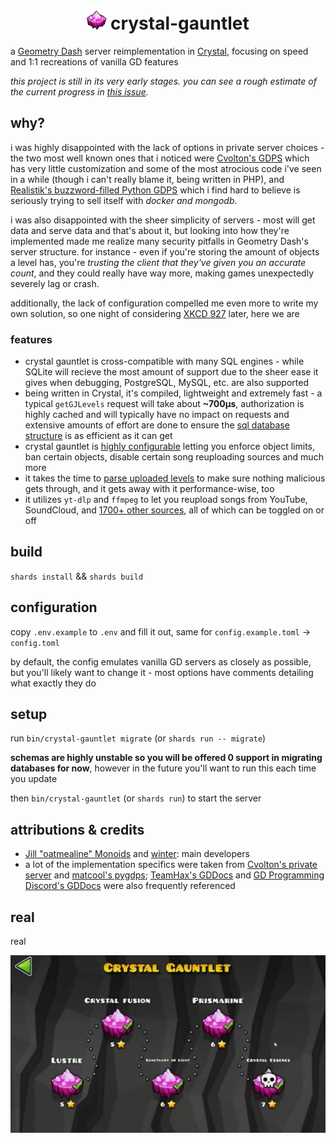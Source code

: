 <h1 style="vertical-align: middle">
  <center>
    <img src="./public/favicon.png" width="auto" height="32"> crystal-gauntlet
  </center>
</h1>

a [Geometry Dash](https://store.steampowered.com/app/322170/Geometry_Dash/) server reimplementation in [Crystal](https://crystal-lang.org/), focusing on speed and 1:1 recreations of vanilla GD features

_this project is still in its very early stages. you can see a rough estimate of the current progress in [this issue](https://git.oat.zone/oat/crystal-gauntlet/issues/1)._

## why?

i was highly disappointed with the lack of options in private server choices - the two most well known ones that i noticed were [Cvolton's GDPS](https://github.com/Cvolton/GMDprivateServer) which has very little customization and some of the most atrocious code i've seen in a while (though i can't really blame it, being written in PHP), and [Realistik's buzzword-filled Python GDPS](https://github.com/RealistikDash/RealistikGDPS/) which i find hard to believe is seriously trying to sell itself with _docker and mongodb_.

i was also disappointed with the sheer simplicity of servers - most will get data and serve data and that's about it, but looking into how they're implemented made me realize many security pitfalls in Geometry Dash's server structure. for instance - even if you're storing the amount of objects a level has, you're _trusting the client that they've given you an accurate count_, and they could really have way more, making games unexpectedly severely lag or crash.

additionally, the lack of configuration compelled me even more to write my own solution, so one night of considering [XKCD 927](https://xkcd.com/927/) later, here we are

### features

- crystal gauntlet is cross-compatible with many SQL engines - while SQLite will recieve the most amount of support due to the sheer ease it gives when debugging, PostgreSQL, MySQL, etc. are also supported
- being written in Crystal, it's compiled, lightweight and extremely fast - a typical `getGJLevels` request will take about **~700µs**, authorization is highly cached and will typically have no impact on requests and extensive amounts of effort are done to ensure the [sql database structure](db/migrations/) is as efficient as it can get
- crystal gauntlet is [highly configurable](./config.example.toml) letting you enforce object limits, ban certain objects, disable certain song reuploading sources and much more
- it takes the time to [parse uploaded levels](src/lib/level.cr) to make sure nothing malicious gets through, and it gets away with it performance-wise, too
- it utilizes `yt-dlp` and `ffmpeg` to let you reupload songs from YouTube, SoundCloud, and [1700+ other sources](https://github.com/yt-dlp/yt-dlp/blob/master/supportedsites.md), all of which can be toggled on or off

## build

`shards install` && `shards build`

## configuration

copy `.env.example` to `.env` and fill it out, same for `config.example.toml` -> `config.toml`

by default, the config emulates vanilla GD servers as closely as possible, but you'll likely want to change it - most options have comments detailing what exactly they do

## setup

run `bin/crystal-gauntlet migrate` (or `shards run -- migrate`)

**schemas are highly unstable so you will be offered 0 support in migrating databases for now**, however in the future you'll want to run this each time you update

then `bin/crystal-gauntlet` (or `shards run`) to start the server

## attributions & credits

- [Jill "oatmealine" Monoids](https://git.oat.zone/oat) and [winter](https://git.oat.zone/wint0r): main developers
- a lot of the implementation specifics were taken from [Cvolton's private server](https://github.com/Cvolton/GMDprivateServer) and [matcool's pygdps](https://github.com/matcool/pygdps/); [TeamHax's GDDocs](https://github.com/TeamHaxGD/GDDocs/tree/master/endpoints) and [GD Programming Discord's GDDocs](https://docs.gdprogra.me/#/) were also frequently referenced

## real

real

![real](docs/crystal-gauntlet.jpg)